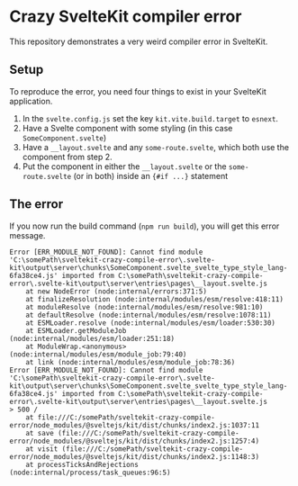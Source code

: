 # Crazy SvelteKit compiler error

This repository demonstrates a very weird compiler error in SvelteKit.

## Setup

To reproduce the error, you need four things to exist in your SvelteKit application.

1. In the `svelte.config.js` set the key `kit.vite.build.target` to `esnext`.
2. Have a Svelte component with some styling (in this case `SomeComponent.svelte`)
3. Have a `__layout.svelte` and any `some-route.svelte`, which both use the component from step 2.
4. Put the component in either the `__layout.svelte` or the `some-route.svelte` (or in both) inside an `{#if ...}` statement

## The error

If you now run the build command (`npm run build`), you will get this error message.

```
Error [ERR_MODULE_NOT_FOUND]: Cannot find module 'C:\somePath\sveltekit-crazy-compile-error\.svelte-kit\output\server\chunks\SomeComponent.svelte_svelte_type_style_lang-6fa38ce4.js' imported from C:\somePath\sveltekit-crazy-compile-error\.svelte-kit\output\server\entries\pages\__layout.svelte.js
    at new NodeError (node:internal/errors:371:5)
    at finalizeResolution (node:internal/modules/esm/resolve:418:11)
    at moduleResolve (node:internal/modules/esm/resolve:981:10)
    at defaultResolve (node:internal/modules/esm/resolve:1078:11)
    at ESMLoader.resolve (node:internal/modules/esm/loader:530:30)
    at ESMLoader.getModuleJob (node:internal/modules/esm/loader:251:18)
    at ModuleWrap.<anonymous> (node:internal/modules/esm/module_job:79:40)
    at link (node:internal/modules/esm/module_job:78:36)
Error [ERR_MODULE_NOT_FOUND]: Cannot find module 'C:\somePath\sveltekit-crazy-compile-error\.svelte-kit\output\server\chunks\SomeComponent.svelte_svelte_type_style_lang-6fa38ce4.js' imported from C:\somePath\sveltekit-crazy-compile-error\.svelte-kit\output\server\entries\pages\__layout.svelte.js
> 500 /
    at file:///C:/somePath/sveltekit-crazy-compile-error/node_modules/@sveltejs/kit/dist/chunks/index2.js:1037:11
    at save (file:///C:/somePath/sveltekit-crazy-compile-error/node_modules/@sveltejs/kit/dist/chunks/index2.js:1257:4)
    at visit (file:///C:/somePath/sveltekit-crazy-compile-error/node_modules/@sveltejs/kit/dist/chunks/index2.js:1148:3)
    at processTicksAndRejections (node:internal/process/task_queues:96:5)
```
